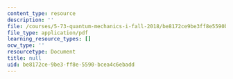 ```yaml
---
content_type: resource
description: ''
file: /courses/5-73-quantum-mechanics-i-fall-2018/be8172ce9be3ff8e5590bcea4c6ebadd_MIT5_73F18_Lec16.pdf
file_type: application/pdf
learning_resource_types: []
ocw_type: ''
resourcetype: Document
title: null
uid: be8172ce-9be3-ff8e-5590-bcea4c6ebadd
---
```

